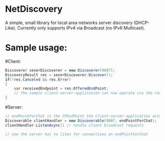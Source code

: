 NetDiscovery
============

A simple, small library for local area networks server discovery (DHCP-Like). Currently only supports IPv4 via Broadcast (no IPv6 Multicast).

Sample usage:
=============

#Client:
```C#
Discoverer severDiscoverer = new Discoverer(9007);
DiscoveryResult res = severDiscoverer.Discover();
if(!res.Canceled && res.Error)
{
	var receivedEndpoint = res.OfferedEndPoint;
	// The sample client-server-application can now operate via the reveivedEndpoint (for example a chat)
}

```

#Server:
```C#
// endPointForChat is the IPEndPoint the client-server-application actually uses (a chat, for example)
Discoverable clientHandler = new Discoverable(9007, endPointForChat);
clientHandler.ListenAsync() // handle client broadcast requests

// now the server has to liten for connections on endPointForChat

```